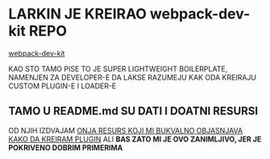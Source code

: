 # LARKIN JE KREIRAO webpack-dev-kit REPO

[webpack-dev-kit](https://github.com/TheLarkInn/webpack-developer-kit)

KAO STO TAMO PISE TO JE SUPER LIGHTWEIGHT BOILERPLATE, NAMENJEN ZA DEVELOPER-E DA LAKSE RAZUMEJU KAK ODA KREIRAJU CUSTOM PLUGIN-E I LOADER-E

## TAMO U README.md SU DATI I DOATNI RESURSI

OD NJIH IZDVAJAM [ONJA RESURS KOJI MI BUKVALNO OBJASNJAVA KAKO DA KREIRAM PLUGIN](https://webpack.js.org/contribute/writing-a-plugin/) ALI **BAS ZATO MI JE OVO ZANIMLJIVO, JER JE POKRIVENO DOBRIM PRIMERIMA**


